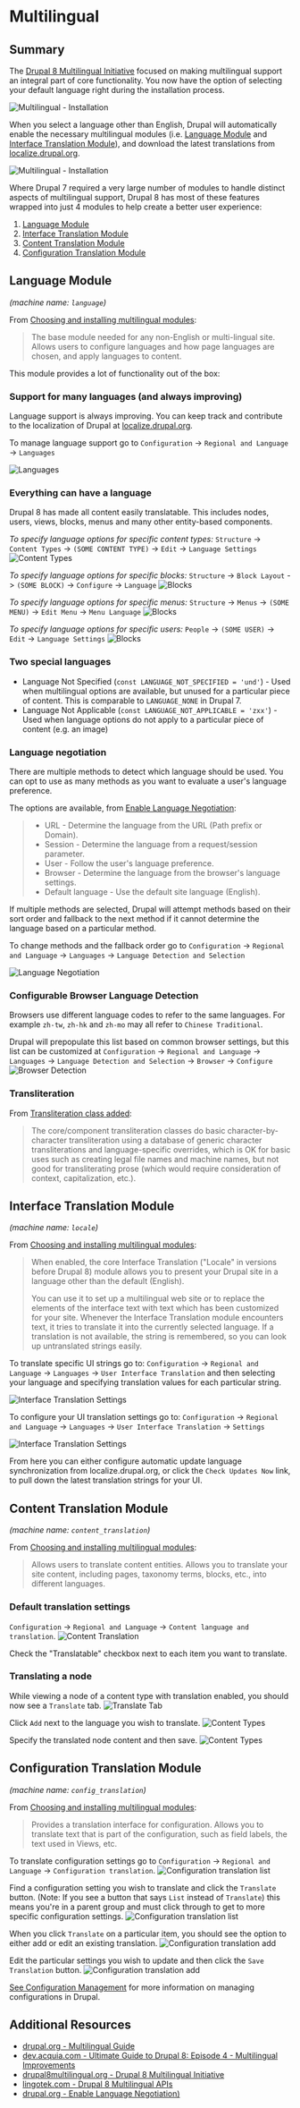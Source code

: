 # Multilingual

## Summary

The [Drupal 8 Multilingual Initiative](http://www.drupal8multilingual.org/) focused on making multilingual support an integral part of core functionality. You now have the option of selecting
your default language right during the installation process.

![Multilingual - Installation](images/multilingual-install-1.png "Multilingual - Installation")

When you select a language other than English, Drupal will automatically enable the necessary multilingual modules (i.e. [Language Module](#language-module) and [Interface Translation Module](#interface-translation-module)), and download the latest translations from [localize.drupal.org](https://localize.drupal.org/).

![Multilingual - Installation](images/multilingual-install-2.png "Multilingual - Installation")

Where Drupal 7 required a very large number of modules to handle distinct aspects of multilingual support, Drupal 8 has most of these features wrapped into just 4 modules to help create a better user experience:

1. [Language Module](#language-module)
2. [Interface Translation Module](#interface-translation-module)
3. [Content Translation Module](#content-translation-module)
4. [Configuration Translation Module](#configuration-translation-module)

## Language Module
_(machine name: `language`)_

From [Choosing and installing multilingual modules](https://www.drupal.org/docs/8/multilingual/choosing-and-installing-multilingual-modules):

> The base module needed for any non-English or multi-lingual site. Allows users to configure languages and how page languages are chosen, and apply languages to content.

This module provides a lot of functionality out of the box:

### Support for many languages (and always improving)
Language support is always improving. You can keep track and contribute to the localization of Drupal at [localize.drupal.org](https://localize.drupal.org/).

To manage language support go to `Configuration` -> `Regional and Language` -> `Languages`

![Languages](images/multilingual-language-negotiation.png "Languages")

### Everything can have a language
Drupal 8 has made all content easily translatable. This includes nodes, users, views, blocks, menus and many other entity-based components.

*To specify language options for specific content types:*
`Structure` -> `Content Types` -> `(SOME CONTENT TYPE)` -> `Edit` -> `Language Settings`
![Content Types](images/multilingual-content-types.png "Content Types")

*To specify language options for specific blocks:*
`Structure` -> `Block Layout` -> `(SOME BLOCK)` -> `Configure` -> `Language`
![Blocks](images/multilingual-blocks.png "Blocks")

*To specify language options for specific menus:*
`Structure` -> `Menus` -> `(SOME MENU)` -> `Edit Menu` -> `Menu Language`
![Blocks](images/multilingual-menus.png "Blocks")

*To specify language options for specific users:*
`People` -> `(SOME USER)` -> `Edit` -> `Language Settings`
![Blocks](images/multilingual-users.png "Blocks")

### Two special languages
- Language Not Specified (`const LANGUAGE_NOT_SPECIFIED = 'und'`) - Used when multilingual options are available, but unused for a particular piece of content. This is comparable to `LANGUAGE_NONE` in Drupal 7.
- Language Not Applicable (`const LANGUAGE_NOT_APPLICABLE = 'zxx'`) - Used when language options do not apply to a particular piece of content (e.g. an image)

### Language negotiation

There are multiple methods to detect which language should be used. You can opt to use as many methods as you want to evaluate a user's language preference.

The options are available, from [Enable Language Negotiation](https://www.drupal.org/docs/7/multilingual/translating-site-interfaces/enable-language-negotiation):
> - URL - Determine the language from the URL (Path prefix or Domain).
> - Session - Determine the language from a request/session parameter.
> - User - Follow the user's language preference.
> - Browser - Determine the language from the browser's language settings.
> - Default language - Use the default site language (English).

If multiple methods are selected, Drupal will attempt  methods based on their sort order and fallback to the next method if it cannot determine the language based on a particular method.

To change  methods and the fallback order go to
`Configuration` -> `Regional and Language` -> `Languages` -> `Language Detection and Selection`

![Language Negotiation](images/multilingual-language-negotiation.png "Language Negotation")

### Configurable Browser Language Detection

Browsers use different language codes to refer to the same languages. For example `zh-tw`, `zh-hk` and `zh-mo` may all refer to `Chinese Traditional`.

Drupal will prepopulate this list based on common browser settings, but this list can be customized at
`Configuration` -> `Regional and Language` -> `Languages` -> `Language Detection and Selection` -> `Browser` -> `Configure`
![Browser Detection](images/multilingual-browser-detection.png "Browser Detection")

### Transliteration

From [Transliteration class added](https://www.drupal.org/node/1842748):
> The core/component transliteration classes do basic character-by-character transliteration using a database of generic character transliterations and language-specific overrides, which is OK for basic uses such as creating legal file names and machine names, but not good for transliterating prose (which would require consideration of context, capitalization, etc.).

## Interface Translation Module
*(machine name: `locale`)*

From [Choosing and installing multilingual modules](https://www.drupal.org/docs/8/multilingual/choosing-and-installing-multilingual-modules):

> When enabled, the core Interface Translation ("Locale" in versions before Drupal 8) module allows you to present your Drupal site in a language other than the default (English).
>
> You can use it to set up a multilingual web site or to replace the elements of the interface text with text which has been customized for your site. Whenever the Interface Translation module encounters text, it tries to translate it into the currently selected language. If a translation is not available, the string is remembered, so you can look up untranslated strings easily.

To translate specific UI strings go to:
`Configuration` -> `Regional and Language` -> `Languages` -> `User Interface Translation` and then selecting your language and specifying translation values for each particular string.

![Interface Translation Settings](images/multilingual-ui-translation-1.png "TInterface Translation Settings")

To configure your UI translation settings go to:
`Configuration` -> `Regional and Language` -> `Languages` -> `User Interface Translation` -> `Settings`

![Interface Translation Settings](images/multilingual-ui-translation-2.png "TInterface Translation Settings")

From here you can either configure automatic update language synchronization from localize.drupal.org, or click the `Check Updates Now` link, to pull down the latest translation strings for your UI.

## Content Translation Module
*(machine name: `content_translation`)*

From [Choosing and installing multilingual modules](https://www.drupal.org/docs/8/multilingual/choosing-and-installing-multilingual-modules):

> Allows users to translate content entities. Allows you to translate your site content, including pages, taxonomy terms, blocks, etc., into different languages.

### Default translation settings
`Configuration` -> `Regional and Language` -> `Content language and translation`.
![Content Translation](images/multilingual-content-translation-1.png "Content Translation")

Check the "Translatable" checkbox next to each item you want to translate.

### Translating a node

While viewing a node of a content type with translation enabled, you should now see a `Translate` tab.
![Translate Tab](images/multilingual-content-translation-2.png "Translate Tab")

Click `Add` next to the language you wish to translate.
![Content Types](images/multilingual-content-translation-3.png "Content Types")

Specify the translated node content and then save.
![Content Types](images/multilingual-content-translation-4.png "Content Types")

## Configuration Translation Module
*(machine name: `config_translation`)*

From [Choosing and installing multilingual modules](https://www.drupal.org/docs/8/multilingual/choosing-and-installing-multilingual-modules):

> Provides a translation interface for configuration. Allows you to translate text that is part of the configuration, such as field labels, the text used in Views, etc.

To translate configuration settings go to
`Configuration` -> `Regional and Language` -> `Configuration translation`.
![Configuration translation list](images/multilingual-configuration-translation-1.png "Configuration translation list")

Find a configuration setting you wish to translate and click the `Translate` button. (Note: If you see a button that says `List` instead of `Translate`) this means you're in a parent group and must click through to get to more specific configuration settings.
![Configuration translation list](images/multilingual-configuration-translation-2.png "Configuration translation list")

When you click `Translate` on a particular item, you should see the option to either add or edit an existing translation.
![Configuration translation add](images/multilingual-configuration-translation-3.png "Configuration translation add")

Edit the particular settings you wish to update and then click the `Save Translation` button.
![Configuration translation add](images/multilingual-configuration-translation-4.png "Configuration translation add")

[See Configuration Management](2.7-configuration-management.md) for more information on managing configurations in Drupal.

## Additional Resources

- [drupal.org - Multilingual Guide](https://www.drupal.org/docs/8/multilingual/)
- [dev.acquia.com - Ultimate Guide to Drupal 8: Episode 4 - Multilingual Improvements](https://dev.acquia.com/blog/ultimate-guide-drupal-8-episode-4-multilingual-improvements)
- [drupal8multilingual.org - Drupal 8 Multilingual Initiative](http://www.drupal8multilingual.org/)
- [lingotek.com - Drupal 8 Multilingual APIs](https://www.lingotek.com/ebook-drupal-8-multilingual-apis)
- [drupal.org - Enable Language Negotiation) ](https://www.drupal.org/docs/7/multilingual/translating-site-interfaces/enable-language-negotiation)
